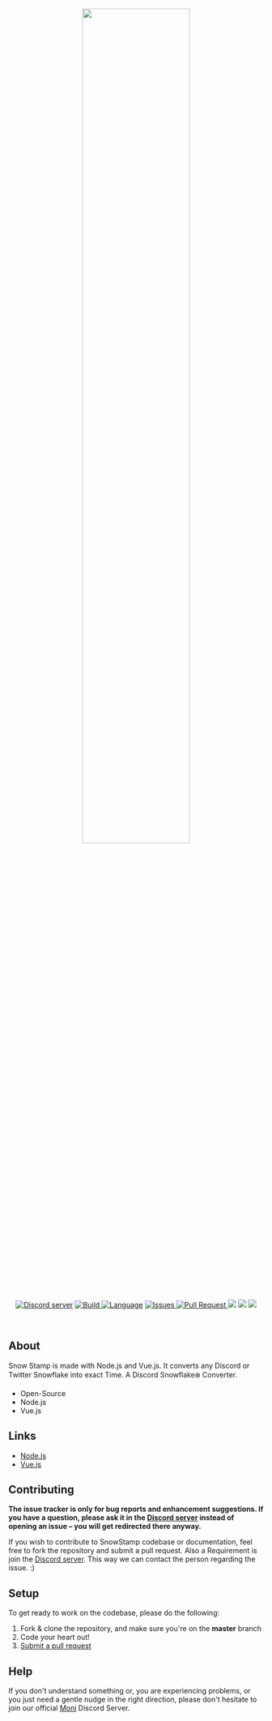 

<div align="center">
  <br />
  <p>
  <a href="https://discord.gg/jQdFFH6"><img src="https://cdn.discordapp.com/attachments/563111766297411584/567823798015885322/My_Post.png" width="65%"></a>
 </p>
  <p>
    <a href="https://discord.gg/jQdFFH6"><img 	src="https://img.shields.io/discord/550140222822809610.svg?colorB=Blue&logo=discord&label=Support&style=for-the-badge" alt="Discord server" /></a>
    <a href="https://discord.gg/jQdFFH6">
    <img src="https://img.shields.io/travis/com/moni-js/SnowStamp.svg?style=for-the-badge" alt="Build">
</a>
    <a href="https://discord.gg/jQdFFH6"><img src="https://img.shields.io/github/languages/top/moni-js/snowstamp.svg?colorB=f0db4f&style=for-the-badge" alt="Language" /></a>
<a href="https://github.com/moni-js/moni/issues">
    <img src="https://img.shields.io/github/issues/moni-js/snowstamp.svg?style=for-the-badge&colorB=37f149" alt="Issues">
</a>
<a href="https://github.com/moni-js/moni/pulls">
    <img src="https://img.shields.io/github/issues-pr/moni-js/snowstamp.svg?style=for-the-badge&colorB=37f149" alt="Pull Request">
</a>
<a>
<img src="https://forthebadge.com/images/badges/made-with-javascript.svg">
</a>
<a>
<img src="https://forthebadge.com/images/badges/uses-html.svg">
</a>
<a>
<img src="https://forthebadge.com/images/badges/built-with-love.svg">
</a>
  </p>
</br>
</div>

## About

Snow Stamp is made with Node.js and Vue.js. It converts any Discord or Twitter Snowflake into exact Time. A Discord Snowflake❄️ Converter.

- Open-Source
- Node.js
- Vue.js

## Links

- [Node.js](https://nodejs.org)
- [Vue.js](https://vuejs.org/)

## Contributing

**The issue tracker is only for bug reports and enhancement suggestions. If you have a question, please ask it in the [Discord server](https://discord.gg/jQdFFH6) instead of opening an issue – you will get redirected there anyway.**

If you wish to contribute to SnowStamp codebase or documentation, feel free to fork the repository and submit a
pull request. Also a Requirement is join the [Discord server](https://discord.gg/jQdFFH6).
This way we can contact the person regarding the issue. :)
## Setup
To get ready to work on the codebase, please do the following:

1. Fork & clone the repository, and make sure you're on the **master** branch
2. Code your heart out!
3. [Submit a pull request](https://github.com/monis10/wtf-py)

## Help

If you don't understand something or, you are experiencing problems, or you just need a gentle
nudge in the right direction, please don't hesitate to join our official [Moni](https://discord.gg/jQdFFH6) Discord Server.
